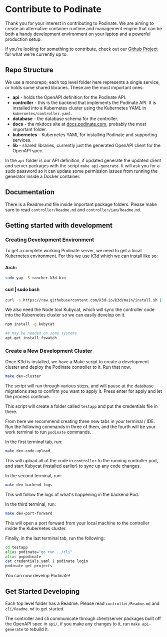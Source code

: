 # Contribute to Podinate
Thank you for your interest in contributing to Podinate. We are aiming to create an alternative container runtime and management engine that can be both a handy development environment on your laptop and a powerful production setup. 

If you're looking for something to contribute, check out our [Github Project](https://github.com/orgs/podinate/projects/1) for what we're currently up to. 


## Repo Structure
We use a monorepo, each top level folder here represents a single service, or holds some shared libraries. These are the most important ones:
- **api** - holds the OpenAPI definition for the Podinate API. 
- **controller** - this is the backend that implements the Podinate API. It is installed into a Kubernetes cluster using the Kubernetes YAML in `kubernetes/controller.yaml`.
- **database** - the database schema for the controller. 
- **docs** - the mkdocs site at [docs.podinate.com](https://docs.podinate.com), probably the most important folder.
- **kubernetes** - Kubernetes YAML for installing Podinate and supporting services.
- **lib** - shared libraries, currently just the generated OpenAPI client for the OpenAPI spec. 

 In the `api` folder is our API definition, if updated generate the updated client and server packages with the script `make api-generate`. It will ask you for a sudo password so it can update some permission issues from running the generator inside a Docker container. 

## Documentation
There is a Readme.md file inside important package folders. Please make sure to read `controller/Readme.md` and `controller/iam/Readme.md`.

## Getting started with development

### Creating Development Environment
To get a complete working Podinate server, we need to get a local Kubernetes environment. For this we use K3d which we can install like so:
#### Arch:
```bash
sudo yay -S rancher-k3d-bin
```

#### curl | sudo bash
```bash
curl -s https://raw.githubusercontent.com/k3d-io/k3d/main/install.sh | bash
```

We also need the Node tool Kubycat, which will sync the controller code into the Kubernetes cluster so we can easily develop on it. 
```bash
npm install -g kubycat

## May be needed on some systems
apt-get install fswatch 
```


### Create a New Development Cluster
Once K3d is installed, we have a Make script to create a development cluster and deploy the Podinate controller to it. Run that now. 
```bash
make dev-cluster
```
The script will run through various steps, and will pause at the database migrations step to confirm you want to apply it. Press enter for apply and let the process continue. 

This script will create a folder called `testapp` and put the credentials file in there. 

From here we recommend creating three new tabs in your terminal / IDE. Run the following commands in three of them, and the fourth will be your work terminal to run `podinate` commands. 

In the first terminal tab, run:
```bash
make dev-code-upload
```
This will upload all of the code in `controller` to the running controller pod, and start Kubycat (installed earlier) to sync up any code changes. 

In the second terminal, run:
```bash
make dev-backend-logs 
```
This will follow the logs of what's happening in the backend Pod. 

In the third terminal, run:
```bash
make dev-port-forward
```
This will open a port forward from your local machine to the controller inside the Kubernetes cluster. 

Finally, in the last terminal tab, run the following:
```bash
cd testapp
alias podinate="go run ../cli"
alias p=podinate
cat credentials.yaml | podinate login
podinate get projects 
```

You can now develop Podinate! 

## Get Started Developing
Each top level folder has a Readme. Please read `controller/Readme.md` and `cli/Readme.md` to get started.  

The controller and cli communicate through client/server packages built off the OpenAPI spec in `api/`, if you make any changes to it, run `make api-generate` to rebuild it. 
